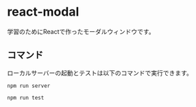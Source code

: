 # react-modal
学習のためにReactで作ったモーダルウィンドウです。

## コマンド
ローカルサーバーの起動とテストは以下のコマンドで実行できます。

```
npm run server

npm run test
```
